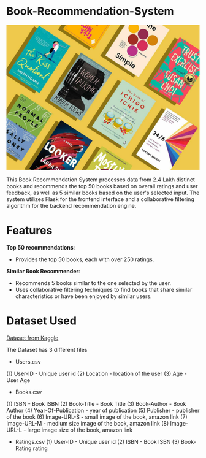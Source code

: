  # Book-Recommendation-System
![Books](https://github.com/AyeshaTehreeem/Book-Recommender/blob/main/book.jpg)

This Book Recommendation System processes data from 2.4 Lakh distinct books and recommends the top 50 books based on overall ratings and user feedback, as well as 5 similar books based on the user's selected input. The system utilizes Flask for the frontend interface and a collaborative filtering algorithm for the backend recommendation engine.

# Features

 __Top 50 recommendations__:

- Provides the top 50 books, each with over 250 ratings.

__Similar Book Recommender__:

- Recommends 5 books similar to the one selected by the user.
- Uses collaborative filtering techniques to find books that share similar characteristics or have been enjoyed by similar users.

# Dataset Used

[Dataset from Kaggle ](https://www.kaggle.com/datasets/arashnic/book-recommendation-dataset?select=Books.csv)

The Dataset has 3 different files
- Users.csv
  
(1) User-ID - Unique user id
(2) Location - location of the user
(3) Age - User Age
- Books.csv
  
(1) ISBN - Book ISBN
(2) Book-Title - Book Title
(3) Book-Author - Book Author
(4) Year-Of-Publication - year of publication
(5) Publisher - publisher of the book
(6) Image-URL-S - small image of the book, amazon link
(7) Image-URL-M - medium size image of the book, amazon link
(8) Image-URL-L - large image size of the book, amazon link

- Ratings.csv
(1) User-ID - Unique user id
(2) ISBN - Book ISBN
(3) Book-Rating rating
